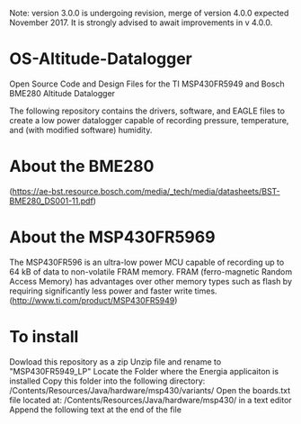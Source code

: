 Note: version 3.0.0 is undergoing revision, merge of version 4.0.0 expected November 2017. It is strongly advised to await improvements in v 4.0.0.

# OS-Altitude-Datalogger
Open Source Code and Design Files for the TI MSP430FR5949 and Bosch BME280 Altitude Datalogger

The following repository contains the drivers, software, and EAGLE files to create a low power datalogger capable of recording pressure, temperature, and (with modified software) humidity. 

# About the BME280
(https://ae-bst.resource.bosch.com/media/_tech/media/datasheets/BST-BME280_DS001-11.pdf) 

# About the MSP430FR5969
The MSP430FR596 is an ultra-low power MCU capable of recording up to 64 kB of data to non-volatile FRAM memory.  FRAM (ferro-magnetic Random Access Memory) has advantages over other memory types such as flash by requiring significantly less power and faster write times.
(http://www.ti.com/product/MSP430FR5949)

# To install
Dowload this repository as a zip
Unzip file and rename to "MSP430FR5949_LP"
Locate the Folder where the Energia applicaiton is installed
Copy this folder into the following directory: /Contents/Resources/Java/hardware/msp430/variants/
Open the boards.txt file located at: /Contents/Resources/Java/hardware/msp430/ in a text editor
Append the following text at the end of the file
